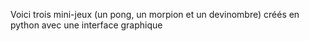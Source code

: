 Voici trois mini-jeux (un pong, un morpion et un devinombre) créés en python avec une interface graphique
